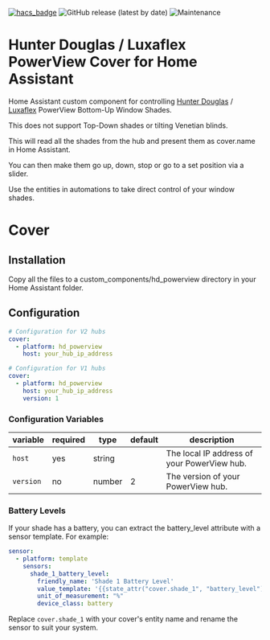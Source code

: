 [![hacs_badge](https://img.shields.io/badge/HACS-Default-orange.svg)](https://github.com/hacs/integration) ![GitHub release (latest by date)](https://img.shields.io/github/v/release/safepay/cover.hd_powerview) ![Maintenance](https://img.shields.io/maintenance/yes/2022.svg)



# Hunter Douglas / Luxaflex PowerView Cover for Home Assistant
Home Assistant custom component for controlling [Hunter Douglas](https://www.hunterdouglas.com/operating-systems/motorized/powerview-motorization) / [Luxaflex](https://www.luxaflex.com.au/products/smart-home-automation-and-motorisation/powerview-motorisation/) PowerView Bottom-Up Window Shades.

This does not support Top-Down shades or tilting Venetian blinds.

This will read all the shades from the hub and present them as cover.name in Home Assistant.

You can then make them go up, down, stop or go to a set position via a slider.

Use the entities in automations to take direct control of your window shades.

# Cover
## Installation
Copy all the files to a custom_components/hd_powerview directory in your Home Assistant folder.

## Configuration
```yaml
# Configuration for V2 hubs
cover:
  - platform: hd_powerview
    host: your_hub_ip_address
```
```yaml
# Configuration for V1 hubs
cover:
  - platform: hd_powerview
    host: your_hub_ip_address
    version: 1
```

### Configuration Variables

variable | required | type | default | description
-------- | -------- | ---- | ------- | -----------
``host`` | yes | string | | The local IP address of your PowerView hub.
``version`` | no | number | 2 | The version of your PowerView hub.

### Battery Levels
If your shade has a battery, you can extract the battery_level attribute with a sensor template. For example:
```yaml
sensor:
  - platform: template
    sensors:
      shade_1_battery_level:
        friendly_name: 'Shade 1 Battery Level'
        value_template: '{{state_attr("cover.shade_1", "battery_level")}}'
        unit_of_measurement: "%"
        device_class: battery
```
Replace ```cover.shade_1``` with your cover's entity name and rename the sensor to suit your system.
